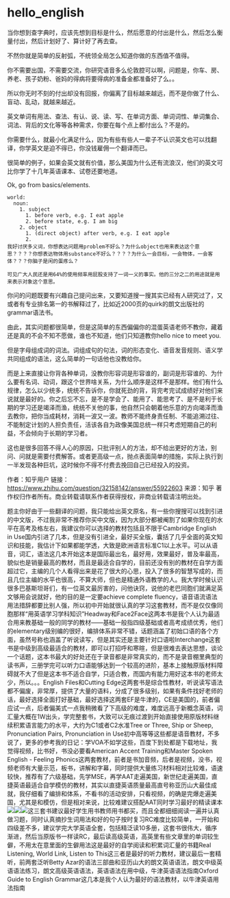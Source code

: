 # hello_english

当你想到查字典时，应该先想到目标是什么，然后愿意的付出是什么，然后怎么衡量付出，然后计划好了、算计好了再去查。

不然你就是简单的反射弧，不统领全局怎么知道你做的东西值不值得。

你不需要出国，不需要交流，你研究语音多么伦敦腔可以啊，问题是，你车、房、养老、孩子奶粉、爸妈的得病将要得病的准备金都准备好了么。。

所以你无时不刻的付出却没有回报，你偏离了目标越来越远，而不是你做了什么、盲动、乱动，就越来越近。

英文单词有用法、查法、有认、说、读、写、在单词方面、单词词性、单词集合、词法、背后的文化等等各种需求，你要在每个点上都付出么？不是的。

你需要什么，就最小化满足什么，因为有些有些人一辈子不认识英文也可以找翻译，你学英文是迫不得已，你没钱雇佣一个翻译而已。

很简单的例子，如果会英文就有价值，那么美国为什么还有流浪汉，他们的英文可比你学了十几年英语课本、试卷还要地道。

Ok, go from basics/elements.

```
world:
  noun: 
    1. subject
      1. before verb, e.g. I eat apple
      2. before state, e.g. I am big
    2. object
      1. (direct object) after verb, e.g. I eat apple
      2. 
我好讨厌多义词，你想表达问题用problem不好么？为什么object也用来表达这个意思？？？？你想表达物体用substance不好么？？？？为什么一会目标，一会物体，一会客体？？？你脑子是闲的蛋疼么？

可见广大人民还是用64%的使用频率用屁股支持了一词一义的事实。他的三分之二的用途就是用来表示对象这个意思。
```

你问的问题既要有兴趣自己提问出来，又要知道搜一搜其实已经有人研究过了，又或者有专业排名第一的书解释过了，比如近2000页的quirk的朗文出版社的grammar语法书。

由此，其实问题都很简单，但是这简单的东西偏偏你的混蛋英语老师不教你，藏着还是真的不会不知不愿做，谁也不知道，他们只知道教你hello nice to meet you.

但是字母组成词的词法。词组成句的句法，词的形态变化、语音发音规则、语义学共同组成的语法，这么简单的一句话他也没教给你。

而是上来直接让你背各种单词，没教你形容词是形容谁的，副词是形容谁的、为什么要有名词、动词，跟这个世界啥关系，为什么顺序是这样不是那样。他们有什么规律，怎么以少统多，统统不告诉你，你就死劲的背，背完考完试成绩好对他们来说就是最好的。你之后忘不忘，是不是学会了、能用了、能思考了、是不是利于长期的学习还是竭泽而渔，统统不关他的事，他自然只会朝着他乐意的方向竭泽而渔去教你，把你当成耗材，消耗一波又一波。教师不能终身责任制、不能追溯过往、不能制定计划的人担负责任，活该各自为政像美国总统一样只考虑短期自己的利益，不会倾向于长期的学习者。

这也是很多回答不得人心的原因，只批评别人的方法，却不给出更好的方法，别问、问就是需要付费解答。或者更高级一点，抛点表面简单的措施，实际上执行到一半发现各种巨坑，这时候你不得不付费去挽回自己已经投入的投资。

作者：知乎用户
链接：https://www.zhihu.com/question/32158142/answer/55922603
来源：知乎
著作权归作者所有。商业转载请联系作者获得授权，非商业转载请注明出处。

题主你好由于一些翻译的问题，我只能给出英文原名，有一些你搜搜可以找到引进的中文版，不过我非常不推荐你买中文版，因为大部分都被阉割了如果你现在的水平在高考及格左右，我建议你可以选择的教材包括且不限于Cambridge English in Use国内引进了几本，但是没有引进全，最好买全版，囊括了几乎全面的英文知识和技能，我估计下如果都能学透，大致是欧洲语言标准C1以上水平。可以从语音，词汇，语法这几本开始这本是国际最出名，最好用，效果最好，普及率最高，貌似也是销量最高的教材，而且是最适合自学的，目前还没有别的教材在自学方面超过它，主编的几个人看得出来是花了很大的心思，投入了很多的智慧写成的，而且几位主编的水平也很高，不算大师，但也是精通外语教学的人。我大学时候认识很多巴基斯坦哥们，有一位英文最厉害的，问他诀窍，说他的老巴同胞们就满足英文够用会说就好，他的目的是一定要achieve complete fluency，语音语流语法用法措辞都要比别人强，所以初中开始就很认真的学习这套教材，而不是仅仅像同胞那样“用英语学习学科知识”Headway和Face2Face这两本书是我个人认为最适合用来教基础一般的同学的教材——基础一般指四级基础或者高考成绩优秀，他们的elementary级别编的很好，编排体系非常不错，话题涵盖了初始口语的各个方面，虽然号称也涵盖了听说读写，但是其实还是主要针对口语啦Interchange这套书是中级到高级最适合的教材，即可以打招呼和寒暄，但是很难去表达思想，谈论一个话题，这本书最大的好处还在于录音都是非常真实的，而不是录音棚里典型的读书声，三册学完可以听力口语能够达到一个较高的进阶，基本上接触原版材料障碍就不大了但是这本书不适合自学，只适合教，而国内有能力用好这本书的老师太少，所以。。。English Files和Cutting Edge这两套书是综合性教材，听说读写语法都不偏废，非常厚，提供了大量的语料，分成了很多级别，如果有条件找好老师的话，最好选择全面打好基础，最好选择这两套EF是牛津的，CE是美国的，前者偏应试一点，后者偏美式一点我稍微看了下高级的难度，难度远高于新概念英语，词汇量大概在1W出头，学完整套书，大致可以无痕过渡到开始直接使用原版材料继续积累语言能力的水平，大约为C1或者C2水准Tree or Three, Ship or Sheep, Pronunciation Pairs, Pronunciation in Use初中高等等这些都是语音教材，不多说了，更多的参考我的日记：学VOA不如学这些，百度下到处都是下载地址，我觉得视频，比书好，书没必要看American Accent Training和Master Spoken English - Feeling Phonics这两套教材，前者是书加音频，后者是视频，没书，视频老师有大量示范，板书，讲解和字幕，同时提供大量练习材料相对比较难，语速较快，推荐有了六级基础，先学MSE，再学AAT走遍美国，新世纪走遍美国，直捷英语最适合自学模仿的教材，其实以直捷英语质量最高直号称亚历山大最佳成就，我仔细看了编排和体系，不看书的活动安排，只看视频，的确是完爆走遍美国，尤其是和模仿，但是相对来说，比较难建议搭配AAT同时学习最好的精读课本<img src="https://pic2.zhimg.com/50/04594202d6a2427c2aeb8f1747288965_720w.jpg?source=1940ef5c" data-caption="" data-size="normal" class="content_image"/><img src="https://pic1.zhimg.com/50/7ffc13bce12af225f0a05e85667a36ea_720w.jpg?source=1940ef5c" data-caption="" data-size="normal" class="content_image"/><img src="https://pic1.zhimg.com/50/8e2761ae65b8c968579bad822791a2ae_720w.jpg?source=1940ef5c" data-caption="" data-size="normal" class="content_image"/>这三套书建议最好学生用书教师用书都买，而且全都细细阅读一遍并认真做习题，同时认真摘抄生词用法和好的句子按时复习RC难度比较简单，一开始和四级差不多，建议学完大学英语全套，包括精泛读10多册，这套书很伟大，循序渐进，然后当原版书一样读RC，最后读高级英语，高英里有些文章里的单词较生僻，不用太在意里面的生僻用法这是最好的自学阅读和积累词汇量的书籍Real Listening, World Link, Listen to This这三者是最好的听力教材，建议最后一套精听，前两套泛听Betty Azar的语法三部曲和亚历山大的朗文英语语法，朗文中级英语语法练习，朗文高级英语语法，英语语法在用中级，牛津英语语法指南Oxford Guide to English Grammar这几本是我个人认为最好的语法教材，以牛津英语用法指南
